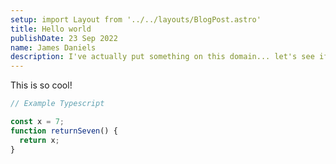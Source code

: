 ```yaml
---
setup: import Layout from '../../layouts/BlogPost.astro'
title: Hello world
publishDate: 23 Sep 2022
name: James Daniels
description: I've actually put something on this domain... let's see if I can keep it up
---
```


This is so cool!

```ts
// Example Typescript

const x = 7;
function returnSeven() {
  return x;
}

```
